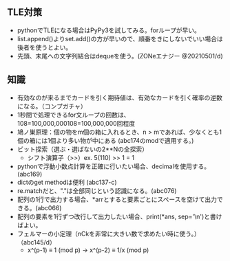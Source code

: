 ## TLE対策
- pythonでTLEになる場合はPyPy3を試してみる。forループが早い。
- list.append()よりset.add()の方が早いので、順番をきにしないでいい場合は後者を使うとよい。
- 先頭、末尾への文字列結合はdequeを使う。(ZONeエナジー @20210501/d)

## 知識
- 有効なのが来るまでカードを引く期待値は、有効なカードを引く確率の逆数になる。（コンプガチャ）
- 1秒間で処理できるfor文ループの回数は、108=100,000,000108=100,000,000回程度
- 鳩ノ巣原理：個の物をm個の箱に入れるとき、n > mであれば、少なくとも1個の箱には1個より多い物が中にある (abc174のmodで適用する。)
- ビット探索（選ぶ・選ばないの2**Nの全探索）
    - シフト演算子（>>）ex. 5(110) >> 1 = 1
- pythonで浮動小数点計算を正確に行いたい場合、decimalを使用する。(abc169)
- dictのget methodは便利 (abc137-c)
- re.matchだと、"."は全部同じという認識になる。(abc076)
- 配列の1行で出力する場合、*arrとすると要素ごとにスペースを空けて出力できる。(abc066)
- 配列の要素を1行ずつ改行して出力したい場合、print(*ans, sep='\n')と書けばよい。
- フェルマーの小定理（nCkを非常に大きい数で求めたい時に使う。）（abc145/d）
    - x^(p-1) ≡ 1 (mod p) → x^(p-2) ≡ 1/x (mod p)
